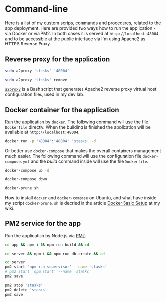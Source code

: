 # Command-line

Here is a list of my custom scrips, commands and procedures, related to the app deployment. Here are provided two ways how to run the application - via Docker  or via PM2. In both cases it is served at `http://localhost:48004` and to be accessible at the public interface via I'm using Apache2 as HTTPS Reverse Proxy.

## Reverse proxy for the application

```bash
sudo a2proxy 'stasks' '48004'
```

```bash
sudo a2proxy 'stasks' remove
```

[`a2proxy`](https://github.com/metalevel-tech/a2proxy) is a Bash script that generates Apache2 reverse proxy virtual host configuration files, used in my dev lab.

## Docker container for the application

Run the application by `docker`. The following command will use the file `Dockerfile` directly. When the building is finished the application will be available at `http://localhost:48004`.

```bash
docker run -p '48004':'48004' 'stasks' -d
```

Or better use `docker-compose` that makes the overall containers management much easier. The following command will use the configuration file `docker-compose.yml` and the *build* command inside will use the file `Dockerfile`.

```bash
docker-compose up -d
```

```bash
docker-compose down
```

```bash
docker-prune.sh
```

How to install `docker` and `docker-compose` on Ubuntu, and what have inside my script `docker-prune.sh` is decried in the article [Docker Basic Setup](https://wiki.szs.space/wiki/Docker_Basic_Setup) at my wiki.

## PM2 service for the app

Run the application by Node.js via [PM2](https://www.npmjs.com/package/pm2).

```bash
cd app && npm i && npm run build && cd -
```

```bash
cd server && npm i && npm run db-create && cd -
```

```bash
cd server
pm2 start 'npm run supervisor' --name 'stasks'
# pm2 start 'npm start' --name 'stasks'
pm2 save
```

```bash
pm2 stop 'stasks'
pm2 delete 'stasks'
pm2 save
```
